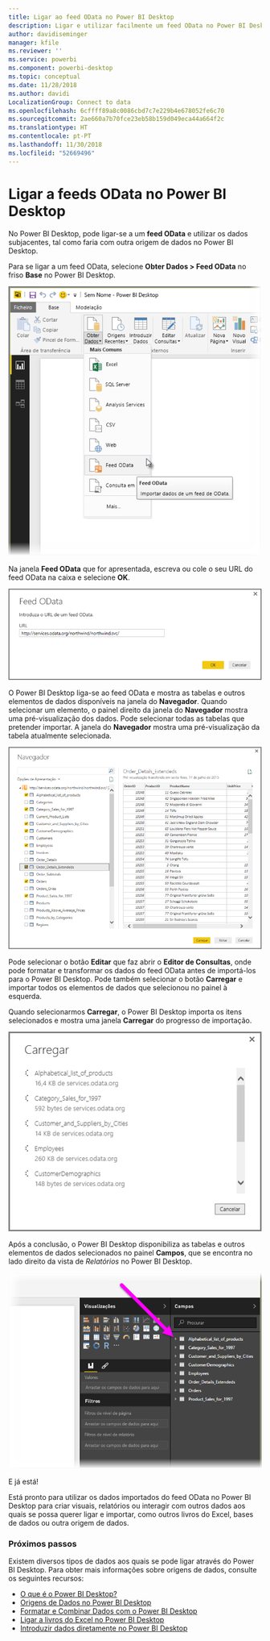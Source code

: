 ```yaml
---
title: Ligar ao feed OData no Power BI Desktop
description: Ligar e utilizar facilmente um feed OData no Power BI Desktop
author: davidiseminger
manager: kfile
ms.reviewer: ''
ms.service: powerbi
ms.component: powerbi-desktop
ms.topic: conceptual
ms.date: 11/28/2018
ms.author: davidi
LocalizationGroup: Connect to data
ms.openlocfilehash: 6cffff89a8c0086cbd7c7e229b4e678052fe6c70
ms.sourcegitcommit: 2ae660a7b70fce23eb58b159d049eca44a664f2c
ms.translationtype: HT
ms.contentlocale: pt-PT
ms.lasthandoff: 11/30/2018
ms.locfileid: "52669496"
---
```

# <a name="connect-to-odata-feeds-in-power-bi-desktop"></a>Ligar a feeds OData no Power BI Desktop
No Power BI Desktop, pode ligar-se a um **feed OData** e utilizar os dados subjacentes, tal como faria com outra origem de dados no Power BI Desktop.

Para se ligar a um feed OData, selecione **Obter Dados > Feed OData** no friso **Base** no Power BI Desktop.

![](media/desktop-connect-odata/connect-to-odata_1.png)

Na janela **Feed OData** que for apresentada, escreva ou cole o seu URL do feed OData na caixa e selecione **OK**.

![](media/desktop-connect-odata/connect-to-odata_2.png)

O Power BI Desktop liga-se ao feed OData e mostra as tabelas e outros elementos de dados disponíveis na janela do **Navegador**. Quando selecionar um elemento, o painel direito da janela do **Navegador** mostra uma pré-visualização dos dados. Pode selecionar todas as tabelas que pretender importar. A janela do **Navegador** mostra uma pré-visualização da tabela atualmente selecionada.

![](media/desktop-connect-odata/connect-to-odata_3.png)

Pode selecionar o botão **Editar** que faz abrir o **Editor de Consultas**, onde pode formatar e transformar os dados do feed OData antes de importá-los para o Power BI Desktop. Pode também selecionar o botão **Carregar** e importar todos os elementos de dados que selecionou no painel à esquerda.

Quando selecionarmos **Carregar**, o Power BI Desktop importa os itens selecionados e mostra uma janela **Carregar** do progresso de importação.

![](media/desktop-connect-odata/connect-to-odata_4.png)

Após a conclusão, o Power BI Desktop disponibiliza as tabelas e outros elementos de dados selecionados no painel **Campos**, que se encontra no lado direito da vista de *Relatórios* no Power BI Desktop.

![](media/desktop-connect-odata/connect-to-odata_5.png)

E já está!

Está pronto para utilizar os dados importados do feed OData no Power BI Desktop para criar visuais, relatórios ou interagir com outros dados aos quais se possa querer ligar e importar, como outros livros do Excel, bases de dados ou outra origem de dados.

### <a name="next-steps"></a>Próximos passos
Existem diversos tipos de dados aos quais se pode ligar através do Power BI Desktop. Para obter mais informações sobre origens de dados, consulte os seguintes recursos:

* [O que é o Power BI Desktop?](desktop-what-is-desktop.md)
* [Origens de Dados no Power BI Desktop](desktop-data-sources.md)
* [Formatar e Combinar Dados com o Power BI Desktop](desktop-shape-and-combine-data.md)
* [Ligar a livros do Excel no Power BI Desktop](desktop-connect-excel.md)   
* [Introduzir dados diretamente no Power BI Desktop](desktop-enter-data-directly-into-desktop.md)   


